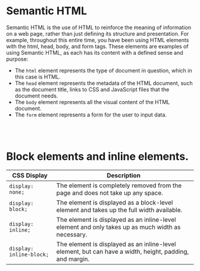 # Semantic HTML

Semantic HTML is the use of HTML to reinforce the meaning of information on a web page, rather than just defining its structure and presentation. For example, throughout this entire time, you have been using HTML elements with the html, head, body, and form tags. These elements are examples of using Semantic HTML, as each has its content with a defined sense and purpose:

- The ```html``` element represents the type of document in question, which in this case is HTML.
- The ```head``` element represents the metadata of the HTML document, such as the document title, links to CSS and JavaScript files that the document needs.
- The ```body``` element represents all the visual content of the HTML document.
- The ```form``` element represents a form for the user to input data.

<br>
<br>

# Block elements and inline elements.

| CSS Display| Description  |
| ---------- | -------------|
|```display: none;```|	The element is completely removed from the page and does not take up any space.|
|```display: block;```|	The element is displayed as a block-level element and takes up the full width available.| 
|```display: inline;```|	The element is displayed as an inline-level element and only takes up as much width as necessary.|
|```display: inline-block;```|	The element is displayed as an inline-level element, but can have a width, height, padding, and margin.|
